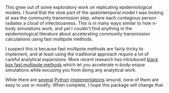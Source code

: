 This grew out of some exploratory work on replicating epidemiological models. I found that the slow part of the spatiotemporal model I was looking at was the community transmission step, where each contagious person radiates a cloud of infectiousness. This is in many ways similar to how n-body simulations work, and yet I couldn't find anything in the epidemiological literature about accelerating community transmission calculations using fast multipole methods.

I suspect this is because fast multipole methods are fairly tricky to implement, and at least using the traditional approach require a lot of careful analytical expansions. More recent research has introduced [black box fast multipole methods](https://mc.stanford.edu/cgi-bin/images/f/fa/Darve_bbfmm_2009.pdf) which let you accelerate n-body-esque simulations while excusing you from doing any analytical work.

While there are [several](https://github.com/sivaramambikasaran/BBFMM2D) [Python](https://github.com/DrFahdSiddiqui/bbFMM2D-Python) [implementations](https://github.com/ruoxi-wang/PBBFMM3D) around, none of them are easy to use or modify. When complete, I hope this package will change that. 